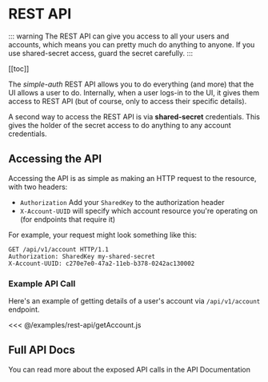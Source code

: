 # REST API

::: warning
The REST API can give you access to all your users and accounts, which means you can pretty much do anything
to anyone.  If you use shared-secret access, guard the secret carefully.
:::

[[toc]]

The *simple-auth* REST API allows you to do everything (and more) that the UI allows a user to do.  Internally,
when a user logs-in to the UI, it gives them access to REST API (but of course, only to access their specific
details).

A second way to access the REST API is via **shared-secret** credentials.  This gives the holder
of the secret access to do anything to any account credentials.

## Accessing the API

Accessing the API is as simple as making an HTTP request to the resource, with two headers:

* `Authorization` Add your `SharedKey` to the authorization header
* `X-Account-UUID` will specify which account resource you're operating on (for endpoints that require it)

For example, your request might look something like this:

```http
GET /api/v1/account HTTP/1.1
Authorization: SharedKey my-shared-secret
X-Account-UUID: c270e7e0-47a2-11eb-b378-0242ac130002
```

### Example API Call

Here's an example of getting details of a user's account via `/api/v1/account` endpoint.

<<< @/examples/rest-api/getAccount.js

## Full API Docs

You can read more about the exposed API calls in the <a :href="`${$themeConfig.docsUrl}/api`">API Documentation</a>
